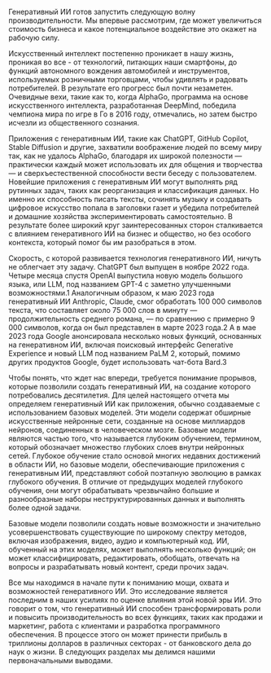 Генеративный ИИ готов запустить следующую волну производительности. Мы впервые рассмотрим, где может увеличиться стоимость бизнеса и какое потенциальное воздействие это окажет на рабочую силу.
 

Искусственный интеллект постепенно проникает в нашу жизнь, проникая во все - от технологий, питающих наши смартфоны, до функций автономного вождения автомобилей и инструментов, используемых розничными торговцами, чтобы удивлять и радовать потребителей. В результате его прогресс был почти незаметен. Очевидные вехи, такие как то, когда AlphaGo, программа на основе искусственного интеллекта, разработанная DeepMind, победила чемпиона мира по игре в Го в 2016 году, отмечались, но затем быстро исчезли из общественного сознания.

Приложения с генеративным ИИ, такие как ChatGPT, GitHub Copilot, Stable Diffusion и другие, захватили воображение людей по всему миру так, как не удалось AlphaGo, благодаря их широкой полезности — практически каждый может использовать их для общения и творчества — и сверхъестественной способности вести беседу с пользователем. Новейшие приложения с генеративным ИИ могут выполнять ряд рутинных задач, таких как реорганизация и классификация данных. Но именно их способность писать тексты, сочинять музыку и создавать цифровое искусство попала в заголовки газет и убедила потребителей и домашние хозяйства экспериментировать самостоятельно. В результате более широкий круг заинтересованных сторон сталкивается с влиянием генеративного ИИ на бизнес и общество, но без особого контекста, который помог бы им разобраться в этом.


Скорость, с которой развивается технология генеративного ИИ, ничуть не облегчает эту задачу. ChatGPT был выпущен в ноябре 2022 года. Четыре месяца спустя OpenAI выпустила новую модель большого языка, или LLM, под названием GPT-4 с заметно улучшенными возможностями.1 Аналогичным образом, к маю 2023 года генеративный ИИ Anthropic, Claude, смог обработать 100 000 символов текста, что составляет около 75 000 слов в минуту — продолжительность среднего романа, — по сравнению с примерно 9 000 символов, когда он был представлен в марте 2023 года.2 А в мае 2023 года Google анонсировала несколько новых функций, основанных на генеративном ИИ, включая поисковый интерфейс Generative Experience и новый LLM под названием PaLM 2, который, помимо других продуктов Google, будет использовать чат-бота Bard.3

Чтобы понять, что ждет нас впереди, требуется понимание прорывов, которые позволили создать генеративный ИИ, на создание которого потребовались десятилетия. Для целей настоящего отчета мы определяем генеративный ИИ как приложения, обычно создаваемые с использованием базовых моделей. Эти модели содержат обширные искусственные нейронные сети, созданные на основе миллиардов нейронов, соединенных в человеческом мозге. Базовые модели являются частью того, что называется глубоким обучением, термином, который обозначает множество глубоких слоев внутри нейронных сетей. Глубокое обучение стало основой многих недавних достижений в области ИИ, но базовые модели, обеспечивающие приложения с генеративным ИИ, представляют собой поэтапную эволюцию в рамках глубокого обучения. В отличие от предыдущих моделей глубокого обучения, они могут обрабатывать чрезвычайно большие и разнообразные наборы неструктурированных данных и выполнять более одной задачи.

Базовые модели позволили создать новые возможности и значительно усовершенствовать существующие по широкому спектру методов, включая изображения, видео, аудио и компьютерный код. ИИ, обученный на этих моделях, может выполнять несколько функций; он может классифицировать, редактировать, обобщать, отвечать на вопросы и разрабатывать новый контент, среди прочих задач.

Все мы находимся в начале пути к пониманию мощи, охвата и возможностей генеративного ИИ. Это исследование является последним в наших усилиях по оценке влияния этой новой эры ИИ. Это говорит о том, что генеративный ИИ способен трансформировать роли и повысить производительность во всех функциях, таких как продажи и маркетинг, работа с клиентами и разработка программного обеспечения. В процессе этого он может принести прибыль в триллионы долларов в различных секторах - от банковского дела до наук о жизни. В следующих разделах мы делимся нашими первоначальными выводами.
